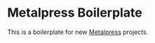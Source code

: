 # Metalpress Boilerplate

This is a boilerplate for new [Metalpress](https://github.com/axisdefined/metalpress) projects.